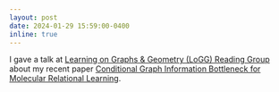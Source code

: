 ```yaml
---
layout: post
date: 2024-01-29 15:59:00-0400
inline: true
---
```


I gave a talk at [Learning on Graphs & Geometry (LoGG) Reading Group](https://portal.valencelabs.com/events/post/conditional-graph-information-bottleneck-for-molecular-relational-learning-vBYw2hY2YVHWRT4) about my recent paper [Conditional Graph Information Bottleneck for Molecular Relational Learning](https://arxiv.org/abs/2305.01520).